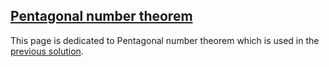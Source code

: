 ## **[Pentagonal number theorem](https://en.wikipedia.org/wiki/Pentagonal_number_theorem)**
This page is dedicated to Pentagonal number theorem which is used in the [previous solution](./78.%20Coin%20partitions.md).
